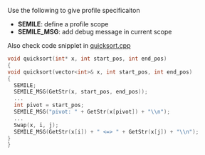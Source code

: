 Use the following to give profile specificaiton
* **SEMILE**: define a profile scope    
* **SEMILE_MSG**: add debug message in current scope  


Also check code snipplet in <a href='https://github.com/r-kan/semile/blob/master/profiler/cpp_library/example/quicksort.c'>quicksort.cpp</a>
```cpp
void quicksort(int* x, int start_pos, int end_pos)
{
void quicksort(vector<int>& x, int start_pos, int end_pos)
{
  SEMILE;
  SEMILE_MSG(GetStr(x, start_pos, end_pos));
  ...
  int pivot = start_pos;
  SEMILE_MSG("pivot: " + GetStr(x[pivot]) + "\\n");
  ...
  Swap(x, i, j);  
  SEMILE_MSG(GetStr(x[i]) + " <=> " + GetStr(x[j]) + "\\n");
}
}
```
